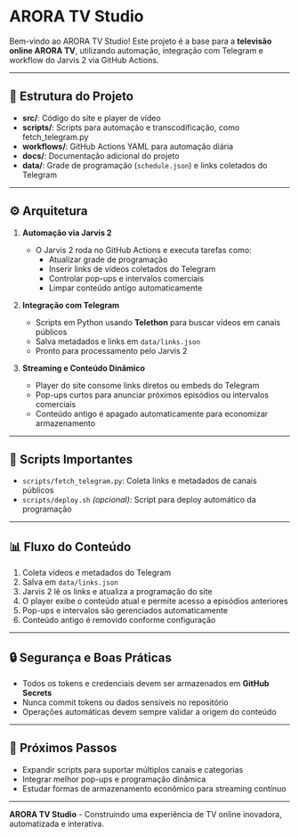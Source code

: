 # ARORA TV Studio

Bem-vindo ao ARORA TV Studio! Este projeto é a base para a **televisão online ARORA TV**, utilizando automação, integração com Telegram e workflow do Jarvis 2 via GitHub Actions.

---

## 📂 Estrutura do Projeto

- **src/**: Código do site e player de vídeo  
- **scripts/**: Scripts para automação e transcodificação, como fetch_telegram.py  
- **workflows/**: GitHub Actions YAML para automação diária  
- **docs/**: Documentação adicional do projeto  
- **data/**: Grade de programação (`schedule.json`) e links coletados do Telegram  

---

## ⚙️ Arquitetura

1. **Automação via Jarvis 2**  
   - O Jarvis 2 roda no GitHub Actions e executa tarefas como:  
     - Atualizar grade de programação  
     - Inserir links de vídeos coletados do Telegram  
     - Controlar pop-ups e intervalos comerciais  
     - Limpar conteúdo antigo automaticamente

2. **Integração com Telegram**  
   - Scripts em Python usando **Telethon** para buscar vídeos em canais públicos  
   - Salva metadados e links em `data/links.json`  
   - Pronto para processamento pelo Jarvis 2

3. **Streaming e Conteúdo Dinâmico**  
   - Player do site consome links diretos ou embeds do Telegram  
   - Pop-ups curtos para anunciar próximos episódios ou intervalos comerciais  
   - Conteúdo antigo é apagado automaticamente para economizar armazenamento

---

## 📝 Scripts Importantes

- `scripts/fetch_telegram.py`: Coleta links e metadados de canais públicos  
- `scripts/deploy.sh` *(opcional)*: Script para deploy automático da programação  

---

## 📊 Fluxo do Conteúdo

1. Coleta vídeos e metadados do Telegram  
2. Salva em `data/links.json`  
3. Jarvis 2 lê os links e atualiza a programação do site  
4. O player exibe o conteúdo atual e permite acesso a episódios anteriores  
5. Pop-ups e intervalos são gerenciados automaticamente  
6. Conteúdo antigo é removido conforme configuração

---

## 🔒 Segurança e Boas Práticas

- Todos os tokens e credenciais devem ser armazenados em **GitHub Secrets**  
- Nunca commit tokens ou dados sensíveis no repositório  
- Operações automáticas devem sempre validar a origem do conteúdo  

---

## 🚀 Próximos Passos

- Expandir scripts para suportar múltiplos canais e categorias  
- Integrar melhor pop-ups e programação dinâmica  
- Estudar formas de armazenamento econômico para streaming contínuo  

---

**ARORA TV Studio** - Construindo uma experiência de TV online inovadora, automatizada e interativa.